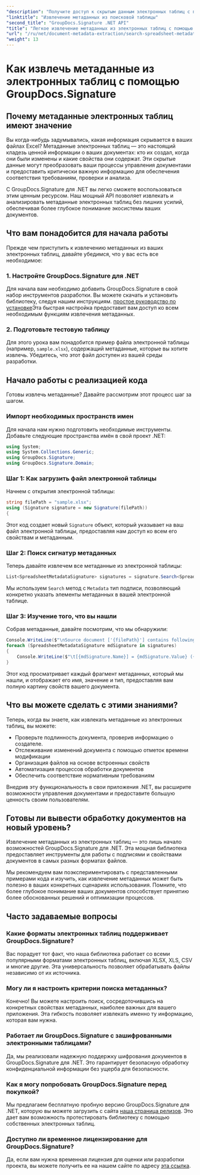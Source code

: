 ```yaml
---
"description": "Получите доступ к скрытым данным электронных таблиц с помощью GroupDocs.Signature для .NET. Легко извлекайте метаданные для улучшения управления документами и принятия решений."
"linktitle": "Извлечение метаданных из поисковой таблицы"
"second_title": "GroupDocs.Signature .NET API"
"title": "Легкое извлечение метаданных из электронных таблиц с помощью GroupDocs.Signature"
"url": "/ru/net/document-metadata-extraction/search-spreadsheet-metadata-extraction/"
"weight": 13
---
```


# Как извлечь метаданные из электронных таблиц с помощью GroupDocs.Signature

## Почему метаданные электронных таблиц имеют значение

Вы когда-нибудь задумывались, какая информация скрывается в ваших файлах Excel? Метаданные электронных таблиц — это настоящий кладезь ценной информации о ваших документах: кто их создал, когда они были изменены и какие свойства они содержат. Эти скрытые данные могут преобразовать ваши процессы управления документами и предоставить критически важную информацию для обеспечения соответствия требованиям, проверки и анализа.

С GroupDocs.Signature для .NET вы легко сможете воспользоваться этим ценным ресурсом. Наш мощный API позволяет извлекать и анализировать метаданные электронных таблиц без лишних усилий, обеспечивая более глубокое понимание экосистемы ваших документов.

## Что вам понадобится для начала работы

Прежде чем приступить к извлечению метаданных из ваших электронных таблиц, давайте убедимся, что у вас есть все необходимое:

### 1. Настройте GroupDocs.Signature для .NET

Для начала вам необходимо добавить GroupDocs.Signature в свой набор инструментов разработки. Вы можете скачать и установить библиотеку, следуя нашим инструкциям. [простое руководство по установке](https://tutorials.groupdocs.com/signature/net/)Эта быстрая настройка предоставит вам доступ ко всем необходимым функциям извлечения метаданных.

### 2. Подготовьте тестовую таблицу

Для этого урока вам понадобится пример файла электронной таблицы (например, `sample.xlsx`), содержащий метаданные, которые вы хотите извлечь. Убедитесь, что этот файл доступен из вашей среды разработки.

## Начало работы с реализацией кода

Готовы извлечь метаданные? Давайте рассмотрим этот процесс шаг за шагом.

### Импорт необходимых пространств имен

Для начала нам нужно подготовить необходимые инструменты. Добавьте следующие пространства имён в свой проект .NET:

```csharp
using System;
using System.Collections.Generic;
using GroupDocs.Signature;
using GroupDocs.Signature.Domain;
```

### Шаг 1: Как загрузить файл электронной таблицы

Начнем с открытия электронной таблицы:

```csharp
string filePath = "sample.xlsx";
using (Signature signature = new Signature(filePath))
{
```

Этот код создает новый `Signature` объект, который указывает на ваш файл электронной таблицы, предоставляя нам доступ ко всем его свойствам и метаданным.

### Шаг 2: Поиск сигнатур метаданных

Теперь давайте извлечем все метаданные из электронной таблицы:

```csharp
List<SpreadsheetMetadataSignature> signatures = signature.Search<SpreadsheetMetadataSignature>(SignatureType.Metadata);
```

Мы используем `Search` метод с `Metadata` тип подписи, позволяющий конкретно указать элементы метаданных в вашей электронной таблице.

### Шаг 3: Изучение того, что вы нашли

Собрав метаданные, давайте посмотрим, что мы обнаружили:

```csharp
Console.WriteLine($"\nSource document ['{filePath}'] contains following signatures.");
foreach (SpreadsheetMetadataSignature mdSignature in signatures)
{
    Console.WriteLine($"\t[{mdSignature.Name}] = {mdSignature.Value} ({mdSignature.Type})");
}
```

Этот код просматривает каждый фрагмент метаданных, который мы нашли, и отображает его имя, значение и тип, предоставляя вам полную картину свойств вашего документа.

## Что вы можете сделать с этими знаниями?

Теперь, когда вы знаете, как извлекать метаданные из электронных таблиц, вы можете:

- Проверьте подлинность документа, проверив информацию о создателе.
- Отслеживание изменений документа с помощью отметок времени модификации
- Организация файлов на основе встроенных свойств
- Автоматизация процессов обработки документов
- Обеспечить соответствие нормативным требованиям

Внедрив эту функциональность в свои приложения .NET, вы расширите возможности управления документами и предоставите большую ценность своим пользователям.

## Готовы ли вывести обработку документов на новый уровень?

Извлечение метаданных из электронных таблиц — это лишь начало возможностей GroupDocs.Signature для .NET. Эта мощная библиотека предоставляет инструменты для работы с подписями и свойствами документов в самых разных форматах файлов.

Мы рекомендуем вам поэкспериментировать с представленными примерами кода и изучить, как извлечение метаданных может быть полезно в ваших конкретных сценариях использования. Помните, что более глубокое понимание ваших документов способствует принятию более обоснованных решений и оптимизации процессов.

## Часто задаваемые вопросы

### Какие форматы электронных таблиц поддерживает GroupDocs.Signature?

Вас порадует тот факт, что наша библиотека работает со всеми популярными форматами электронных таблиц, включая XLSX, XLS, CSV и многие другие. Эта универсальность позволяет обрабатывать файлы независимо от их источника.

### Могу ли я настроить критерии поиска метаданных?

Конечно! Вы можете настроить поиск, сосредоточившись на конкретных свойствах метаданных, наиболее важных для вашего приложения. Эта гибкость позволяет извлекать именно ту информацию, которая вам нужна.

### Работает ли GroupDocs.Signature с зашифрованными электронными таблицами?

Да, мы реализовали надежную поддержку шифрования документов в GroupDocs.Signature для .NET. Это гарантирует безопасную обработку конфиденциальной информации без ущерба для безопасности.

### Как я могу попробовать GroupDocs.Signature перед покупкой?

Мы предлагаем бесплатную пробную версию GroupDocs.Signature для .NET, которую вы можете загрузить с сайта [наша страница релизов](https://releases.groupdocs.com/). Это дает вам возможность протестировать библиотеку с помощью собственных электронных таблиц.

### Доступно ли временное лицензирование для GroupDocs.Signature?

Да, если вам нужна временная лицензия для оценки или разработки проекта, вы можете получить ее на нашем сайте по адресу [эта ссылка](https://purchase.groupdocs.com/temporary-license/).